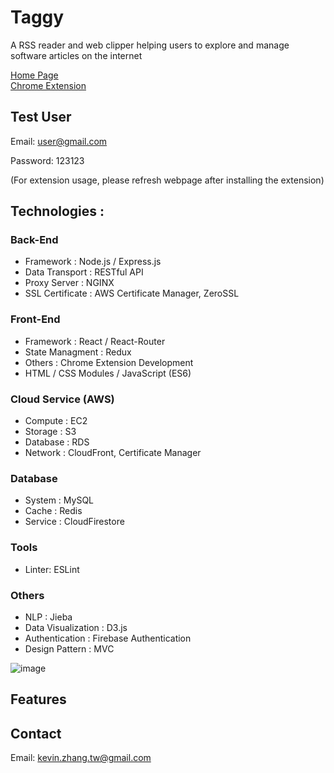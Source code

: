 # Taggy
A RSS reader and web clipper helping users to explore and manage software articles on the internet

[Home Page](https://www.twtaggy.site)   
[Chrome Extension ](http://extension.twtaggy.site)


## Test User

Email: user@gmail.com

Password: 123123 

(For extension usage, please refresh webpage after installing the extension)


## Technologies :

### Back-End
- Framework : Node.js / Express.js
- Data Transport : RESTful API
- Proxy Server : NGINX
- SSL Certificate : AWS Certificate Manager, ZeroSSL

### Front-End 
- Framework : React / React-Router 
- State Managment : Redux
- Others : Chrome Extension Development
- HTML / CSS Modules / JavaScript (ES6)


### Cloud Service (AWS)
-   Compute : EC2
-   Storage : S3
-   Database : RDS
-   Network : CloudFront, Certificate Manager

### Database
-   System : MySQL
-   Cache : Redis
-   Service : CloudFirestore

### Tools
-   Linter: ESLint

### Others 
- NLP : Jieba
- Data Visualization : D3.js
- Authentication : Firebase Authentication
- Design Pattern : MVC

![image](https://user-images.githubusercontent.com/38662781/104088757-fea05780-52a3-11eb-9cc2-ae7eedba8820.jpg)

## Features

## Contact

Email: [kevin.zhang.tw@gmail.com](mailto:kevin.zhang.tw@gmail.com)
